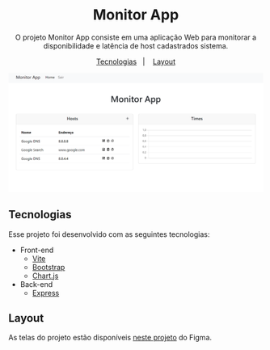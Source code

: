 <h1 align="center"> Monitor App </h1>

<p align="center">
O projeto Monitor App consiste em uma aplicação Web para monitorar a disponibilidade e latência de host cadastrados sistema.
</p>

<p align="center">
  <a href="#tecnologias">Tecnologias</a>&nbsp;&nbsp;&nbsp;|&nbsp;&nbsp;&nbsp;
  <a href="#layout">Layout</a>
</p>

<p align="center">
  <img src="./screenshots/home.png" alt="Tela inicial do Monitor App">
</p>

## Tecnologias

Esse projeto foi desenvolvido com as seguintes tecnologias:

- Front-end
  - [Vite](https://vitejs.dev/)
  - [Bootstrap](https://getbootstrap.com/)
  - [Chart.js](https://www.chartjs.org/)
- Back-end
  - [Express](https://expressjs.com/)

## Layout

As telas do projeto estão disponíveis [neste projeto](https://figma.com/file/3rWtag6oLh0amk2wS0XQH1/monitor-app) do Figma.
